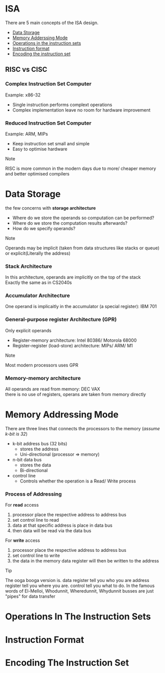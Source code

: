 # ISA
There are 5 main concepts of the ISA design.
* [Data Storage](https://github.com/lyhthaddeus/Notes/blob/main/WrittenNotes/CS2100/ISA.md#data-storage) 
* [Memory Adderssing Mode](https://github.com/lyhthaddeus/Notes/blob/main/WrittenNotes/CS2100/ISA.md#memory-addressing-mode) 
* [Operations in the instruction sets](https://github.com/lyhthaddeus/Notes/blob/main/WrittenNotes/CS2100/ISA.md#operations-in-the-instruction-sets) 
* [Instruction format](https://github.com/lyhthaddeus/Notes/blob/main/WrittenNotes/CS2100/ISA.md#instruction-format) 
* [Encoding the instruction set](https://github.com/lyhthaddeus/Notes/blob/main/WrittenNotes/CS2100/ISA.md#encoding-the-instruction-set) 

## RISC vs CISC
### Complex Instruction Set Computer
Example: x86-32 <br> 
* Single instruction performs complext operations 
* Complex implementation leave no room for hardware improvement 

### Reduced Instruction Set Computer
Example: ARM, MIPs
* Keep instruction set small and simple 
* Easy to optimise hardware

> [!NOTE]
> RISC is more common in the modern days due to more/ cheaper memory and 
> better optimised compilers

# Data Storage
the few concerns with **storage architecture** 
* Where do we store the operands so computation can be performed?
* Where do we store the computation results afterwards?
* How do we specify operands?

> [!NOTE]
> Operands may be implicit (taken from data structures like stacks or queue) 
> or explicit(Literally the address)

### Stack Architecture 
In this architecture, operands are implicitly on the top of the stack <br>
Exactly the same as in CS2040s

### Accumulator Architecture 
One operand is implicaitly in the accumulator (a special register): IBM 701

### General-purpose register Architecture (GPR)
Only explicit operands 
* Register-memory architecture: Intel 80386/ Motorola 68000
* Register-register (load-store) architecture: MIPs/ ARM/ M1

> [!NOTE]
> Most modern processors uses GPR

### Memory-memory architecture
All operands are read from memory: DEC VAX <br>
there is no use of registers, operans are taken from memory directly

# Memory Addressing Mode
There are three lines that connects the processors to the memory (*assume k-bit is 32*)
* k-bit address bus (32 bits)
    * stores the address
    * Uni-directional (processor => memory)
* n-bit data bus
    * stores the data 
    * Bi-directional
* control line
    * Controls whether the operation is a Read/ Write process 

### Process of Addressing
For **read**  access
1. processor place the respective address to address bus
2. set control line to read
3. data at that specific address is place in data bus
4. then data will be read via the data bus 

For **write** access
1. processor place the respective address to address bus
2. set control line to write
3. the data in the memory data register will then be written to the address 

> [!TIP]
> The ooga booga version is. data register tell you who you are 
> address register tell you where you are. control tell you what to do. 
> In the famous words of El-Melloi, Whodunnit, Wheredunnit, Whydunnit
> busses are just "pipes" for data transfer

# Operations In The Instruction Sets

# Instruction Format

# Encoding The Instruction Set
